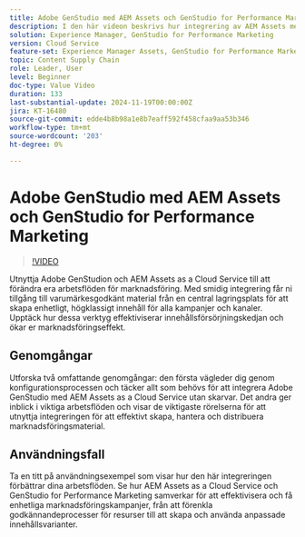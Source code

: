 ```yaml
---
title: Adobe GenStudio med AEM Assets och GenStudio for Performance Marketing
description: I den här videon beskrivs hur integrering av AEM Assets med GenStudio for Performance Marketing ger team tillgång till ett centralt arkiv med varumärkesgodkända mediefiler, vilket garanterar enhetligt innehåll i alla kanaler och kampanjer.
solution: Experience Manager, GenStudio for Performance Marketing
version: Cloud Service
feature-set: Experience Manager Assets, GenStudio for Performance Marketing
topic: Content Supply Chain
role: Leader, User
level: Beginner
doc-type: Value Video
duration: 133
last-substantial-update: 2024-11-19T00:00:00Z
jira: KT-16480
source-git-commit: edde4b8b98a1e8b7eaff592f458cfaa9aa53b346
workflow-type: tm+mt
source-wordcount: '203'
ht-degree: 0%

---
```



# Adobe GenStudio med AEM Assets och GenStudio for Performance Marketing

>[!VIDEO](https://video.tv.adobe.com/v/3439263/?learn=on)


Utnyttja Adobe GenStudion och AEM Assets as a Cloud Service till att förändra era arbetsflöden för marknadsföring. Med smidig integrering får ni tillgång till varumärkesgodkänt material från en central lagringsplats för att skapa enhetligt, högklassigt innehåll för alla kampanjer och kanaler. Upptäck hur dessa verktyg effektiviserar innehållsförsörjningskedjan och ökar er marknadsföringseffekt.


## Genomgångar

Utforska två omfattande genomgångar: den första vägleder dig genom konfigurationsprocessen och täcker allt som behövs för att integrera Adobe GenStudio med AEM Assets as a Cloud Service utan skarvar. Det andra ger inblick i viktiga arbetsflöden och visar de viktigaste rörelserna för att utnyttja integreringen för att effektivt skapa, hantera och distribuera marknadsföringsmaterial.

<!-- CARDS 

* 
*

-->


## Användningsfall


Ta en titt på användningsexempel som visar hur den här integreringen förbättrar dina arbetsflöden. Se hur AEM Assets as a Cloud Service och GenStudio for Performance Marketing samverkar för att effektivisera och få enhetliga marknadsföringskampanjer, från att förenkla godkännandeprocesser för resurser till att skapa och använda anpassade innehållsvarianter.


<!-- CARDS 

* 
*

-->
